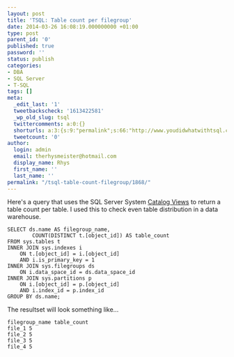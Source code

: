 ```yaml
---
layout: post
title: 'TSQL: Table count per filegroup'
date: 2014-03-26 16:08:19.000000000 +01:00
type: post
parent_id: '0'
published: true
password: ''
status: publish
categories:
- DBA
- SQL Server
- T-SQL
tags: []
meta:
  _edit_last: '1'
  tweetbackscheck: '1613422581'
  _wp_old_slug: tsql
  twittercomments: a:0:{}
  shorturls: a:3:{s:9:"permalink";s:66:"http://www.youdidwhatwithtsql.com/tsql-table-count-filegroup/1868/";s:7:"tinyurl";s:26:"http://tinyurl.com/o4c4cnd";s:4:"isgd";s:19:"http://is.gd/QAgKby";}
  tweetcount: '0'
author:
  login: admin
  email: therhysmeister@hotmail.com
  display_name: Rhys
  first_name: ''
  last_name: ''
permalink: "/tsql-table-count-filegroup/1868/"
---
```

Here's a query that uses the SQL Server System [Catalog Views](http://technet.microsoft.com/en-us/library/ms174365.aspx "SQL Server Catalog Views")&nbsp;to return a table count per table. I used this to check even table distribution in a data warehouse.

```
SELECT ds.name AS filegroup_name,
		COUNT(DISTINCT t.[object_id]) AS table_count
FROM sys.tables t
INNER JOIN sys.indexes i
	ON t.[object_id] = i.[object_id]
	AND i.is_primary_key = 1
INNER JOIN sys.filegroups ds
	ON i.data_space_id = ds.data_space_id
INNER JOIN sys.partitions p
	ON i.[object_id] = p.[object_id]
	AND i.index_id = p.index_id
GROUP BY ds.name;
```

The resultset will look something like...

```
filegroup_name table_count
file_1 5
file_2 5
file_3 5
file_4 5
```
